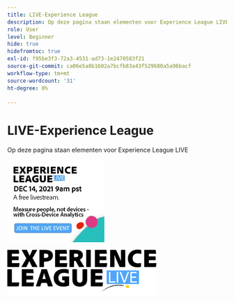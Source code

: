 ```yaml
---
title: LIVE-Experience League
description: Op deze pagina staan elementen voor Experience League LIVE
role: User
level: Beginner
hide: true
hidefromtoc: true
exl-id: f95be3f3-72a3-4531-ad73-1e2470583f21
source-git-commit: ca06e5a8b1602a7bcfb83a43f529680a5a96bacf
workflow-type: tm+mt
source-wordcount: '31'
ht-degree: 0%

---
```


# LIVE-Experience League

Op deze pagina staan elementen voor Experience League LIVE

![Aflevering 6 Zijbalkafbeelding](assets/exl-live-ep6-sidebar.jpg)

![Actief logo Experience League](assets/exl-live-logo.png)
